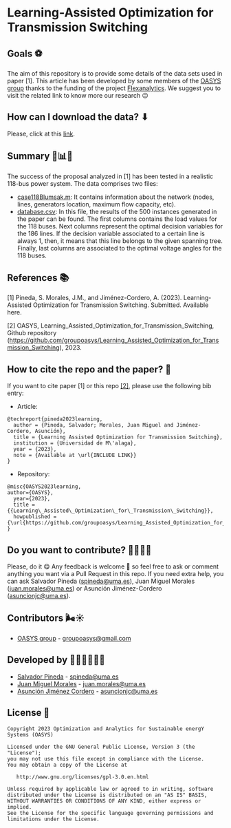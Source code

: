 # Learning-Assisted Optimization for Transmission Switching

## Goals ⚽

The aim of this repository is to provide some details of the data sets used in paper [1]. This article has been developed by some members of the [OASYS group](https://sites.google.com/view/groupoasys/home) thanks to the funding of the project [Flexanalytics](https://groupoasysflexanalytics.readthedocs.io/en/latest/). We suggest you to visit the related link to know more our research 😉

## How can I download the data? ⬇
Please, click at this [link](https://drive.google.com/drive/folders/1krIjQFrX5BXmAUhJyVvfuZCeFLYSYI-D?usp=share_link).

## Summary 🧮📊📖

The success of the proposal analyzed in [1] has been tested in a realistic 118-bus power system. The data comprises two files:

* [case118Blumsak.m](https://drive.google.com/file/d/18KY6VY2atsSFLQ3sMD08mBOqHO_iNtTf/view?usp=sharing): It contains information about the network (nodes, lines, generators location, maximum flow capacity, etc).
* [database.csv](https://drive.google.com/file/d/17mbOJrFuJnhBJM9lPNOANrsKqcC6m8Qc/view?usp=sharing): In this file, the results of the 500 instances generated in the paper can be found. The first columns contains the load values for the 118 buses. Next columns represent the optimal decision variables for the 186 lines. If the decision variable associated to a certain line is always 1, then, it means that this line belongs to the given spanning tree. Finally, last columns are associated to the optimal voltage angles for the 118 buses.

## References 📚

[1] Pineda, S. Morales, J.M., and Jiménez-Cordero, A. (2023). Learning-Assisted Optimization for
Transmission Switching. Submitted. Available here.

[2] OASYS, Learning_Assisted_Optimization_for_Transmission_Switching, Github repository (https://github.com/groupoasys/Learning_Assisted_Optimization_for_Transmission_Switching), 2023.

## How to cite the repo and the paper? 📝

If you want to cite paper [1] or this repo [[2]](https://github.com/groupoasys/Learning_Assisted_Optimization_for_Transmission_Switching), please use the following bib entry:

* Article:
```
@techreport{pineda2023learning,
  author = {Pineda, Salvador; Morales, Juan Miguel and Jiménez-Cordero, Asunción},
  title = {Learning Assisted Optimization for Transmission Switching},
  institution = {Universidad de M\'alaga},
  year = {2023},
  note = {Available at \url{INCLUDE LINK}}
}
```
* Repository:
```
@misc{OASYS2023learning,
author={OASYS},
  year={2023},
  title = {{Learning\_Assisted\_Optimization\_for\_Transmission\_Switching}},
  howpublished = {\url{https://github.com/groupoasys/Learning_Assisted_Optimization_for_Transmission_Switching}}
}
```

## Do you want to contribute? 🙋‍♀️🙋‍♂️
 
 Please, do it 😋 Any feedback is welcome 🤗 so feel free to ask or comment anything you want via a Pull Request in this repo.
 If you need extra help, you can ask Salvador Pineda (spineda@uma.es), Juan Miguel Morales (juan.morales@uma.es) or  Asunción Jiménez-Cordero (asuncionjc@uma.es).
 
 ## Contributors 🌬☀
 
 * [OASYS group](http://oasys.uma.es) -  groupoasys@gmail.com
 
 ## Developed by 👩‍💻👨‍💻👨‍💻
 
 * [Salvador Pineda](https://www.researchgate.net/profile/Salvador_Pineda) - spineda@uma.es
 * [Juan Miguel Morales](https://www.researchgate.net/profile/Juan_Morales25) - juan.morales@uma.es
 * [Asunción Jiménez Cordero](https://www.researchgate.net/profile/Asuncion_Jimenez-Cordero/research) - asuncionjc@uma.es
 
 
 ## License 📝
 
    Copyright 2023 Optimization and Analytics for Sustainable energY Systems (OASYS)

    Licensed under the GNU General Public License, Version 3 (the "License");
    you may not use this file except in compliance with the License.
    You may obtain a copy of the License at

       http://www.gnu.org/licenses/gpl-3.0.en.html

    Unless required by applicable law or agreed to in writing, software
    distributed under the License is distributed on an "AS IS" BASIS,
    WITHOUT WARRANTIES OR CONDITIONS OF ANY KIND, either express or implied.
    See the License for the specific language governing permissions and
    limitations under the License.
 


